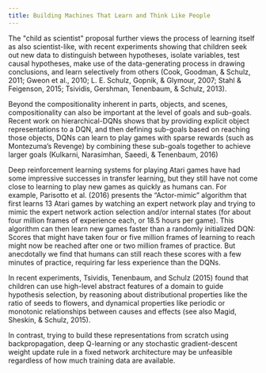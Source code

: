 ```yaml
---
title: Building Machines That Learn and Think Like People
---
```


The "child as scientist" proposal further views the process of learning itself as also scientist-like, with recent experiments showing that children seek out new data to distinguish between hypotheses, isolate variables, test causal hypotheses, make use of the data-generating process in drawing conclusions, and learn selectively from others (Cook, Goodman, & Schulz, 2011; Gweon et al., 2010; L. E. Schulz, Gopnik, & Glymour, 2007; Stahl & Feigenson, 2015; Tsividis, Gershman, Tenenbaum, & Schulz, 2013). 

Beyond the compositionality inherent in parts, objects, and scenes, compositionality can also be important at the level of goals and sub-goals. Recent work on hierarchical-DQNs shows that by providing explicit object representations to a DQN, and then defining sub-goals based on reaching those objects, DQNs can learn to play games with sparse rewards (such as Montezuma’s Revenge) by combining these sub-goals together to achieve larger goals (Kulkarni, Narasimhan, Saeedi, & Tenenbaum, 2016)

Deep reinforcement learning systems for playing Atari games have had some impressive successes in transfer learning, but they still have not come close to learning to play new games as quickly as humans can. For example, Parisotto et al. (2016) presents the “Actor-mimic” algorithm that first learns 13 Atari games by watching an expert network play and trying to mimic the expert network action selection and/or internal states (for about four million frames of experience each, or 18.5 hours per game). This algorithm can then learn new games faster than a randomly initialized DQN: Scores that might have taken four or five million frames of learning to reach might now be reached after one or two million frames of practice. But anecdotally we find that humans can still reach these scores with a few minutes of practice, requiring far less experience than the DQNs.

In recent experiments, Tsividis, Tenenbaum, and Schulz (2015) found that children can use high-level abstract features of a domain to guide
hypothesis selection, by reasoning about distributional properties like the ratio of seeds to flowers, and dynamical properties like periodic or monotonic relationships between causes and effects (see also Magid, Sheskin, & Schulz, 2015).

In contrast, trying to build these representations from scratch using backpropagation, deep Q-learning or any stochastic gradient-descent weight update rule in a fixed network architecture may be unfeasible regardless of how much training data are available.
